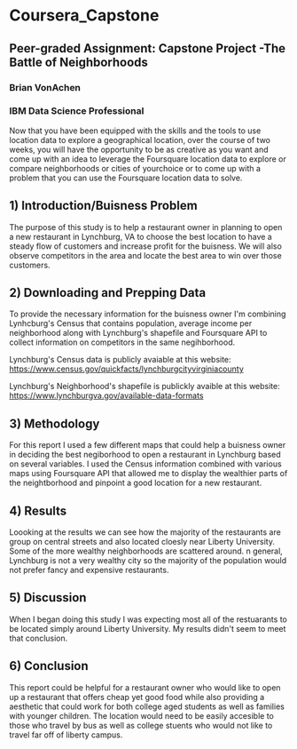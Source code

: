 # Coursera_Capstone

## Peer-graded Assignment: Capstone Project -The Battle of Neighborhoods

### Brian VonAchen
### IBM Data Science Professional

Now that you have been equipped with the skills and the tools to use location data to explore a geographical location, over the course of two weeks, you will have the opportunity to be as creative as you want and come up with an idea to leverage the Foursquare location data to explore or compare neighborhoods or cities of yourchoice or to come up with a problem that you can use the Foursquare location data to solve. 

## 1) Introduction/Buisness Problem

The purpose of this study is to help a restaurant owner in planning to open a new restaurant in Lynchburg, VA to choose the best location to have a steady flow of customers and increase profit for the buisness. We will also observe competitors in the area and locate the best area to win over those customers.

## 2) Downloading and Prepping Data

To provide the necessary information for the buisness owner I'm combining Lynhcburg's Census that contains population, average income per neighborhood along with Lynchburg's shapefile and Foursquare API to collect information on competitors in the same negihborhood. 

Lynchburg's Census data is publicly avaiable at this website: https://www.census.gov/quickfacts/lynchburgcityvirginiacounty

Lynchburg's Neighborhood's shapefile is publickly avaible at this website: https://www.lynchburgva.gov/available-data-formats

## 3) Methodology

For this report I used a few different maps that could help a buisness owner in deciding the best negiborhood to open a restaurant in Lynchburg based on several variables. I used the Census information combined with various maps using Foursquare API that allowed me to display the wealthier parts of the neightborhood and pinpoint a good location for a new restaurant. 

## 4) Results

Loooking at the results we can see how the majority of the restaurants are group on central streets and also located cloesly near Liberty University. Some of the more wealthy neighborhoods are scattered around. n general, Lynchburg is not a very wealthy city so the majority of the population would not prefer fancy and expensive restaurants. 

## 5) Discussion

When I began doing this study I was expecting most all of the restuarants to be located simply around Liberty University. My results didn't seem to meet that conclusion. 

## 6) Conclusion

This report could be helpful for a restaurant owner who would like to open up a restaurant that offers cheap yet good food while also providing a aesthetic that could work for both college aged students as well as families with younger children. The location would need to be easily accesible to those who travel by bus as well as college stuents who would not like to travel far off of liberty campus. 
